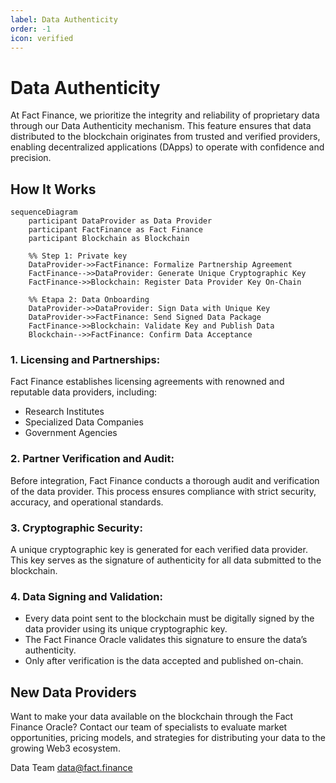 ```yaml
---
label: Data Authenticity
order: -1
icon: verified
---
```


# Data Authenticity

At Fact Finance, we prioritize the integrity and reliability of proprietary data through our Data Authenticity mechanism. This feature ensures that data distributed to the blockchain originates from trusted and verified providers, enabling decentralized applications (DApps) to operate with confidence and precision.

## How It Works

```mermaid
sequenceDiagram
    participant DataProvider as Data Provider
    participant FactFinance as Fact Finance
    participant Blockchain as Blockchain

    %% Step 1: Private key
    DataProvider->>FactFinance: Formalize Partnership Agreement
    FactFinance-->>DataProvider: Generate Unique Cryptographic Key
    FactFinance->>Blockchain: Register Data Provider Key On-Chain

    %% Etapa 2: Data Onboarding
    DataProvider->>DataProvider: Sign Data with Unique Key
    DataProvider->>FactFinance: Send Signed Data Package
    FactFinance->>Blockchain: Validate Key and Publish Data
    Blockchain-->>FactFinance: Confirm Data Acceptance
```

### 1. Licensing and Partnerships:

Fact Finance establishes licensing agreements with renowned and reputable data providers, including:
- Research Institutes
- Specialized Data Companies
- Government Agencies

### 2. Partner Verification and Audit:

Before integration, Fact Finance conducts a thorough audit and verification of the data provider. This process ensures compliance with strict security, accuracy, and operational standards.

### 3. Cryptographic Security:

A unique cryptographic key is generated for each verified data provider. This key serves as the signature of authenticity for all data submitted to the blockchain.

### 4. Data Signing and Validation:
- Every data point sent to the blockchain must be digitally signed by the data provider using its unique cryptographic key.
- The Fact Finance Oracle validates this signature to ensure the data’s authenticity.
- Only after verification is the data accepted and published on-chain.

## New Data Providers 

Want to make your data available on the blockchain through the Fact Finance Oracle?
Contact our team of specialists to evaluate market opportunities, pricing models, and strategies for distributing your data to the growing Web3 ecosystem.

Data Team data@fact.finance
